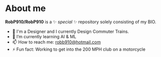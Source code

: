 # About me

**RobP910/RobP910** is a ✨ _special_ ✨ repository solely consisting of my BIO.

- 🚄 I'm a Designer and I currently Design Commuter Trains. 
- 🍎 I’m currently learning AI & ML
- 📫 How to reach me: robb910@hotmail.com
- ⚡ Fun fact: Working to get into the 200 MPH club on a motorcycle
